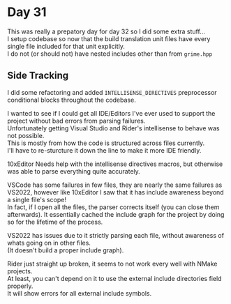 # Day 31

This was really a prepatory day for day 32 so I did some extra stuff...  
I setup codebase so now that the build translation unit files have every single file included for that unit explicitly.  
I do not (or should not) have nested includes other than from `grime.hpp`

## Side Tracking

I did some refactoring and added `INTELLISENSE_DIRECTIVES` preprocessor conditional blocks throughout the codebase.

I wanted to see if I could get all IDE/Editors I've ever used to support the project without bad errors from parsing failures.  
Unfortunately getting Visual Studio and Rider's intellisense to behave was not possible.  
This is mostly from how the code is structured across files currently.  
I'll have to re-sturcture it down the line to make it more IDE friendly.

10xEditor Needs help with the intellisense directives macros, but otherwise was able to parse everything quite accurately.

VSCode has some failures in few files, they are nearly the same failures as VS2022, however like 10xEditor I saw that it has include awareness beyond a single file's scope!  
In fact, if I open all the files, the parser corrects itself (you can close them afterwards). It essentially cached the include graph for the project by doing so for the lifetime of the process.

VS2022 has issues due to it strictly parsing each file, without awareness of whats going on in other files.  
(It doesn't build a proper include graph).

Rider just straight up broken, it seems to not work every well with NMake projects.  
At least, you can't depend on it to use the external include directories field properly.  
It will show errors for all external include symbols.
